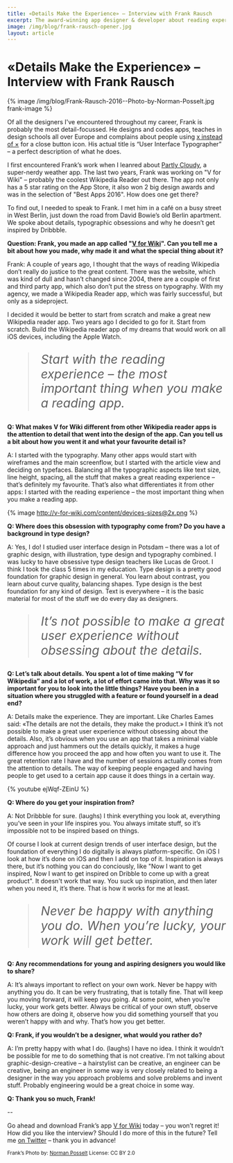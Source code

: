```yaml
---
title: «Details Make the Experience» – Interview with Frank Rausch
excerpt: The award-winning app designer & developer about reading experiences, inspiration and detail obsession.
image: /img/blog/frank-rausch-opener.jpg
layout: article
---
```


<style>
  blockquote {
    font-size: 200%;
    line-height: 120%;
    font-style: italic;
  }
  @media(min-width: 720px) {
    .frank-image {
      width: 400px;
    }
    .frank-image img{
      width: 100%;
      max-width: 400px;
      min-width: 400px;
      float: left;
      margin-right: 30px;
      margin-bottom: 15px;
    }
    .frank-image + p {
      padding-top: 50px;
    }
    .frank-image + p span {
      font-size: 200%;
      font-style: italic;
      line-height: 120%;
    }    
  }
</style>

# «Details Make the Experience» – Interview with Frank Rausch

{% image /img/blog/Frank-Rausch-2016--Photo-by-Norman-Posselt.jpg frank-image %}

<span>Of all the designers I've encountered throughout my career,</span> Frank is probably the most detail-focussed. He designs and codes apps, teaches in design schools all over Europe and complains about people using [x instead of &times;](https://twitter.com/frankrausch/status/900098817688829953) for a close button icon. His actual title is “User Interface Typographer” – a perfect description of what he does. 

I first encountered Frank’s work when I leanred about [Partly Cloudy](http://partlycloudy-app.com/), a super-nerdy weather app. The last two years, Frank was working on "V for Wiki" – probably the coolest Wikipedia Reader out there. The app not only has a 5 star rating on the App Store, it also won 2 big design awards and was in the selection of "Best Apps 2016". How does one get there?

To find out, I needed to speak to Frank. I met him in a café on a busy street in West Berlin, just down the road from David Bowie’s old Berlin apartment. We spoke about details, typographic obsessions and why he doesn’t get inspired by Dribbble.

**Question: Frank, you made an app called "[V for Wiki](http://v-for-wiki.com/)". Can you tell me a bit about how you made, why made it and what the special thing about it?**

Frank: A couple of years ago, I thought that the ways of reading Wikipedia don’t really do justice to the great content. There was the website, which was kind of dull and hasn’t changed since 2004, there are a couple of first and third party app, which also don’t put the stress on typography. With my agency, we made a Wikipedia Reader app, which was fairly successful, but only as a sideproject. 

I decided it would be better to start from scratch and make a great new Wikipedia reader app. Two years ago I decided to go for it. Start from scratch. Build the Wikipedia reader app of my dreams that would work on all iOS devices, including the Apple Watch.

> Start with the reading experience – the most important thing when you make a reading app.

**Q: What makes V for Wiki different from other Wikipedia reader apps is the attention to detail that went into the design of the app. Can you tell us a bit about how you went it and what your favourite detail is?**

A: I started with the typography. Many other apps would start with wireframes and the main screenflow, but I started with the article view and deciding on typefaces. Balancing all the typographic aspects like text size, line height, spacing, all the stuff that makes a great reading experience – that’s definitely my favourite. That’s also what differentiates it from other apps: I started with the reading experience – the most important thing when you make a reading app.

{% image http://v-for-wiki.com/content/devices-sizes@2x.png %}

**Q: Where does this obsession with typography come from? Do you have a background in type design?**

A: Yes, I do! I studied user interface design in Potsdam – there was a lot of graphic design, with illustration, type design and typography combined. I was lucky to have  obsessive type design teachers like Lucas de Groot. I think I took the class 5 times in my education. Type design is a pretty good foundation for graphic design in general. You learn about contrast, you learn about curve quality, balancing shapes. Type design is the best foundation for any kind of design. Text is everywhere – it is the basic material for most of the stuff we do every day as designers.

> It’s not possible to make a great user experience without obsessing about the details.

**Q: Let’s talk about details. You spent a lot of time making “V for Wikipedia” and a lot of work, a lot of effort came into that. Why was it so important for you to look into the little things? Have you been in a situation where you struggled with a feature or found yourself in a dead end?**

A: Details make the experience. They are important. Like Charles Eames said: «The details are not the details, they make the product.» I think it’s not possible to make a great user experience without obsessing about the details. Also, it’s obvious when you use an app that takes a minimal viable approach and just hammers out the details quickly, it makes a huge difference how you proceed the app and how often you want to use it. The great retention rate I have and the number of sessions actually comes from the attention to details. The way of keeping people engaged and having people to get used to a certain app cause it does things in a certain way.

{% youtube ejWqf-ZEinU %}

**Q: Where do you get your inspiration from?**

A: Not Dribbble for sure. (laughs) I think everything you look at, everything you’ve seen in your life inspires you. You always imitate stuff, so it’s impossible not to be inspired based on things. 

Of course I look at current design trends of user interface design, but the foundation of everything I do digitally is always platform-specific. On iOS I look at how it’s done on iOS and then I add on top of it. Inspiration is always there, but it’s nothing you can do conciously, like "Now I want to get inspired, Now I want to get inspired on Dribble to come up with a great product". It doesn't work that way. You suck up inspiration, and then later when you need it, it’s there. That is how it works for me at least.

> Never be happy with anything you do. When you’re lucky, your work will get better.

**Q: Any recommendations for young and aspiring designers you would like to share?**

A: It’s always important to reflect on your own work. Never be happy with anything you do. It can be very frustrating, that is totally fine. That will keep you moving forward, it will keep you going. At some point, when you’re lucky, your work gets better. Always be critical of your own stuff, observe how others are doing it, observe how you did something yourself that you weren’t happy with and why. That’s how you get better.

**Q: Frank, if you wouldn’t be a designer, what would you rather do?**

A: I’m pretty happy with what I do. (laughs) I have no idea. I think it wouldn’t be possible for me to do something that is not creative. I’m not talking about graphic-design-creative – a hairstylist can be creative, an engineer can be creative, being an engineer in some way is very closely related to being a designer in the way you approach problems and solve problems and invent stuff. Probably engineering would be a great choice in some way. 

**Q: Thank you so much, Frank!**

--

Go ahead and download Frank’s app [V for Wiki](http://v-for-wiki.com/) today – you won’t regret it!
How did you like the interview? Should I do more of this in the future? Tell me [on Twitter](http://twitter.com/johannesippen/) – thank you in advance!

<small>Frank’s Photo by: [Norman Posselt](http://www.normanposselt.com/) License: CC BY 2.0</small>